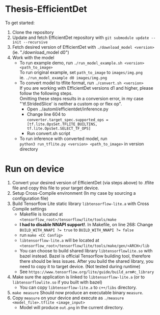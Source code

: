 # Thesis-EfficientDet

To get started:

1) Clone the repository
2) Update and fetch EfficientDet repository with `git submodule update --init --recursive`
3) Fetch desired version of EfficientDet with `./download_model <version>`  
   (ie. "./download_model d0")
4) Work with the model  
    * To run example demo, run `./run_model_example.sh <version> <path_to_image>`  
        To run original example, set `path_to_image` to `images/img.png`  
        ie. `./run_model_example d0 images/img.png`  
    * To convert model to tflite format, run `./convert.sh <version>`  
      If you are working with EfficientDet versions d1 and higher, please follow the following steps.   
      Omitting these steps results in a conversion error, in my case "'tf.StridedSlice' is neither a custom op or flex op".  
      * Open ../automl/efficientdet/inference.py
      * Change line 604 to  
      `converter.target_spec.supported_ops = [tf.lite.OpsSet.TFLITE_BUILTINS, tf.lite.OpsSet.SELECT_TF_OPS]`
      * Run convert.sh script  
    * To run inference with converted model, run  
        `python3 run_tflite.py <version> <path_to_image>` in version directory  
        
# Run on device

1) Convert your desired version of EfficientDet (via steps above) to .tflite file and copy this file to your target device.
2) Setup Cross-Compile environment
   (In my case by sourcing a configuration file)
3) Build Tensorflow Lite static library `libtensorflow-lite.a` with Cross Compile settings
   * Makefile is located at `<tensorflow_root>/tensorflow/lite/tools/make`
   * **I had to disable NNAPI support!**. In Makefile, on line 268: Change `BUILD_WITH_NNAPI ?= true` to `BUILD_WITH_NNAPI ?= false`
   * run `make <CC Config>` 
   * `libtensorflow-lite.a` will be located at `<tensorflow_root>/tensorflow/lite/tools/make/gen/<ARCH>/lib`  
   * You can choose to build shared library `libtensorflowlite.so` with bazel instead. Bazel is official Tensorflow building tool, therefore there should be less issues. After you build the shared library, you need to copy it to target device. (Not tested during runtime)   
   * See `https://www.tensorflow.org/lite/guide/build_arm#c_library`
4) Make sure the application is linked to `libtensorflow-lite.a` (or to `libtensorflowlite.so` if you built with bazel)
   * You can copy `libtensorflow-lite.a` to `c++/libs` directory.
5) `make measure` Should now produce an executable binary `measure`.
6) Copy `measure` on your device and execute as `./measure <model_file>.tflite <image_input>` 
   * Model will produce `out.png` in the current directory.
